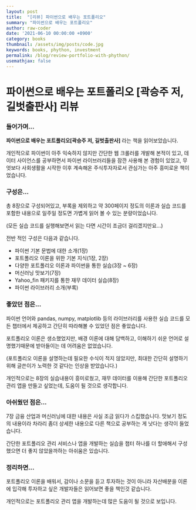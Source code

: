 ```yaml
---
layout: post
title:  "[리뷰] 파이썬으로 배우는 포트폴리오"
summary: "파이썬으로 배우는 포트폴리오"
author: raw-coder
date: '2021-06-10 00:00:00 +0900'
category: books
thumbnail: /assets/img/posts/code.jpg
keywords: books, phython, investment
permalink: /blog/review-portfolio-with-phython/
usemathjax: false
---
```


# 파이썬으로 배우는 포트폴리오 [곽승주 저, 길벗출판사] 리뷰

### 들어가며...

**파이썬으로 배우는 포트폴리오[곽승주 저, 길벗출판사]** 라는 책을 읽어보았습니다.

개인적으로 파이썬이 아주 익숙하지 않지만 간단한 웹 크롤러를 개발해 본적이 있고, 데이터 사이언스를 공부하면서 파이썬 라이브러리들을 잠깐 사용해 본 경험이 있었고, 무엇보다 사회생활을 시작한 이후 계속해온 주식투자자로서 관심가는 아주 흥미로운 책이었습니다.

### 구성은...

총 8장으로 구성되어있고, 부록을 제외하고 약 300페이지 정도의 이론과 실습 코드를 포함한 내용으로 일주일 정도면 가볍게 읽어 볼 수 있는 분량이었습니다. 

(모든 실습 코드를 실행해보면서 읽는 다면 시간이 조금더 걸리겠지만요...)

전반 적인 구성은 다음과 같습니다.

- 파이썬 기본 문법에 대한 소개(1장)
- 포트폴리오 이론을 위한 기본 지식(1장, 2장)
- 다양한 포트폴리오 이론과 파이썬을 통한 실습(3장 ~ 6장)
- 머신러닝 맛보기(7장)
- Yahoo_fin 패키지를 통한 재무 데이터 실습(8장)
- 파이썬 라이브러리 소개(부록)

### 좋았던 점은...

파이썬 언어와 pandas, numpy, matplotlib 등의 라이브러리를 사용한 실습 코드를 모든 챕터에서 제공하고 간단히 따라해볼 수 있었던 점은 좋았습니다.

포트폴리오 이론은 생소했었지만, 배경 이론에 대해 담백하고, 이해하기 쉬운 언어로 설명했기때문에 받아들이는 데 어려움은 없었습니다. 

(포트폴리오 이론을 설명하는데 필요한 수식이 적지 않았지만, 최대한 간단히 설명하기 위해 글쓴이가 노력한 것 같다는 인상을 받았습니다.)

개인적으로는 8장의 실습내용이 흥미로웠고, 재무 데이터를 이용해 간단한 포트폴리오 관리 앱을 만들고 싶었는데, 도움이 될 것으로 생각합니다. 

### 아쉬웠던 점은...

7장 금융 산업과 머신러닝에 대한 내용은 사실 조금 읽다가 스킵했습니다. 맛보기 정도의 내용이라 차라리 좀더 상세한 내용으로 다른 책으로 공부하는 게 낫다는 생각이 들었습니다.

간단한 포트폴리오 관리 서비스나 앱을 개발하는 실습을 챕터 하나를 더 할애해서 구성했으면 더 좋지 않았을까하는 아쉬움은 있습니다. 

### 정리하면...

포트폴리오 이론을 배워서, 감이나 소문을 듣고 투자하는 것이 아니라 자산배분을 이론에 입각해 투자하고 싶은 개발자들은 읽어보면 좋을 책인것 같습니다.

개인적으로는 포트폴리오 관리 앱을 개발하는데 많은 도움이 될 것으로 보입니다.